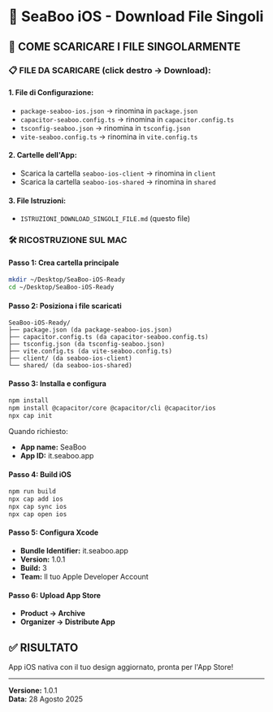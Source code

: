 # 📱 SeaBoo iOS - Download File Singoli

## 🎯 COME SCARICARE I FILE SINGOLARMENTE

### 📋 FILE DA SCARICARE (click destro → Download):

#### **1. File di Configurazione:**
- `package-seaboo-ios.json` → rinomina in `package.json`
- `capacitor-seaboo.config.ts` → rinomina in `capacitor.config.ts`
- `tsconfig-seaboo.json` → rinomina in `tsconfig.json`
- `vite-seaboo.config.ts` → rinomina in `vite.config.ts`

#### **2. Cartelle dell'App:**
- Scarica la cartella `seaboo-ios-client` → rinomina in `client`
- Scarica la cartella `seaboo-ios-shared` → rinomina in `shared`

#### **3. File Istruzioni:**
- `ISTRUZIONI_DOWNLOAD_SINGOLI_FILE.md` (questo file)

### 🛠️ RICOSTRUZIONE SUL MAC

#### **Passo 1: Crea cartella principale**
```bash
mkdir ~/Desktop/SeaBoo-iOS-Ready
cd ~/Desktop/SeaBoo-iOS-Ready
```

#### **Passo 2: Posiziona i file scaricati**
```
SeaBoo-iOS-Ready/
├── package.json (da package-seaboo-ios.json)
├── capacitor.config.ts (da capacitor-seaboo.config.ts)
├── tsconfig.json (da tsconfig-seaboo.json)
├── vite.config.ts (da vite-seaboo.config.ts)
├── client/ (da seaboo-ios-client)
└── shared/ (da seaboo-ios-shared)
```

#### **Passo 3: Installa e configura**
```bash
npm install
npm install @capacitor/core @capacitor/cli @capacitor/ios
npx cap init
```
Quando richiesto:
- **App name:** SeaBoo
- **App ID:** it.seaboo.app

#### **Passo 4: Build iOS**
```bash
npm run build
npx cap add ios
npx cap sync ios
npx cap open ios
```

#### **Passo 5: Configura Xcode**
- **Bundle Identifier:** it.seaboo.app
- **Version:** 1.0.1
- **Build:** 3
- **Team:** Il tuo Apple Developer Account

#### **Passo 6: Upload App Store**
- **Product → Archive**
- **Organizer → Distribute App**

## ✅ RISULTATO
App iOS nativa con il tuo design aggiornato, pronta per l'App Store!

---
**Versione:** 1.0.1  
**Data:** 28 Agosto 2025